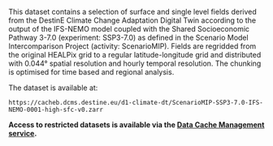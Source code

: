 This dataset contains a selection of surface and single level fields derived from the DestinE Climate Change Adaptation Digital Twin according to the output of the IFS-NEMO model coupled with the Shared Socioeconomic Pathway 3-7.0 (experiment: SSP3-7.0) as defined in the Scenario Model Intercomparison Project (activity: ScenarioMIP). Fields are regridded from the original HEALPix grid to a regular latitude-longitude grid and distributed with 0.044° spatial resolution and hourly temporal resolution. The chunking is optimised for time based and regional analysis.

The dataset is available at:

`https://cacheb.dcms.destine.eu/d1-climate-dt/ScenarioMIP-SSP3-7.0-IFS-NEMO-0001-high-sfc-v0.zarr`

**Access to restricted datasets is available via the [Data Cache Management service](https://platform.destine.eu/services/service/data-cache-management/).**
